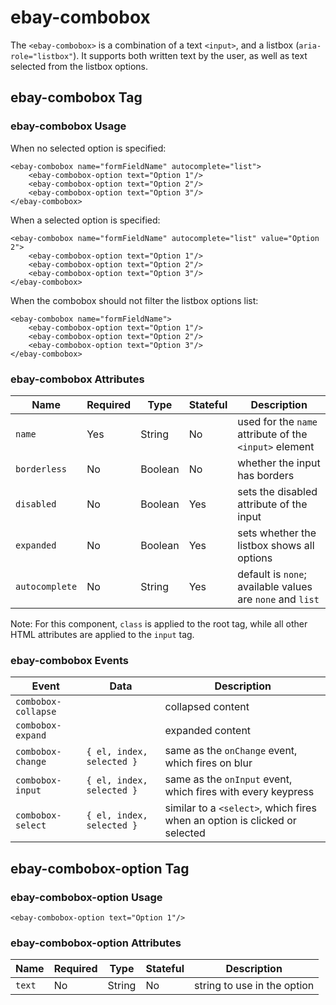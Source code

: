 # ebay-combobox

The `<ebay-combobox>` is a combination of a text `<input>`, and a listbox (`aria-role="listbox"`). It supports both written text by the user, as well as text selected from the listbox options.

## ebay-combobox Tag

### ebay-combobox Usage

When no selected option is specified:

```marko
<ebay-combobox name="formFieldName" autocomplete="list">
    <ebay-combobox-option text="Option 1"/>
    <ebay-combobox-option text="Option 2"/>
    <ebay-combobox-option text="Option 3"/>
</ebay-combobox>
```

When a selected option is specified:

```marko
<ebay-combobox name="formFieldName" autocomplete="list" value="Option 2">
    <ebay-combobox-option text="Option 1"/>
    <ebay-combobox-option text="Option 2"/>
    <ebay-combobox-option text="Option 3"/>
</ebay-combobox>
```

When the combobox should not filter the listbox options list:

```marko
<ebay-combobox name="formFieldName">
    <ebay-combobox-option text="Option 1"/>
    <ebay-combobox-option text="Option 2"/>
    <ebay-combobox-option text="Option 3"/>
</ebay-combobox>
```

### ebay-combobox Attributes

Name | Required | Type | Stateful | Description
--- | --- | --- | --- | ---
`name` | Yes | String | No | used for the `name` attribute of the `<input>` element
`borderless` | No | Boolean | No | whether the input has borders
`disabled` | No | Boolean | Yes | sets the disabled attribute of the input
`expanded` | No | Boolean | Yes | sets whether the listbox shows all options
`autocomplete` | No | String | Yes | default is `none`; available values are `none` and `list`

Note: For this component, `class` is applied to the root tag, while all other HTML attributes are applied to the `input` tag.

### ebay-combobox Events

Event | Data |  Description
--- | --- | ---
`combobox-collapse` | | collapsed content
`combobox-expand` | | expanded content
`combobox-change` | `{ el, index, selected }` | same as the `onChange` event, which fires on blur
`combobox-input` | `{ el, index, selected }` | same as the `onInput` event, which fires with every keypress
`combobox-select` | `{ el, index, selected }` | similar to a `<select>`, which fires when an option is clicked or selected

## ebay-combobox-option Tag

### ebay-combobox-option Usage

```marko
<ebay-combobox-option text="Option 1"/>
```

### ebay-combobox-option Attributes

Name | Required | Type | Stateful | Description
--- | --- | --- | --- | ---
`text` | No | String | No | string to use in the option
